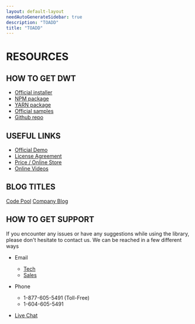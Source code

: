 ```yaml
---
layout: default-layout
needAutoGenerateSidebar: true
description: "TOADD"
title: "TOADD"
---
```


# RESOURCES

## HOW TO GET DWT

* [Official installer](https://www.dynamsoft.com/Downloads/WebTWAIN_Download.aspx)
* [NPM package](https://www.npmjs.com/package/dwt)
* [YARN package](https://yarnpkg.com/package/dwt)
* [Official samples](https://www.dynamsoft.com/Downloads/WebTWAIN-Sample-Download.aspx)
* [Github repo](https://github.com/dynamsoft-dwt)

## USEFUL LINKS

* [Official Demo](https://demo.dynamsoft.com/dwt/online_demo_scan.aspx)
* [License Agreement](https://www.dynamsoft.com/Products/WebTwain_license.aspx)
* [Price / Online Store](https://www.dynamsoft.com/Secure/imaging-web-application-buyit.aspx#)
* [Online Videos](https://www.youtube.com/user/Dynamsoft)

## BLOG TITLES 

[Code Pool](https://www.dynamsoft.com/codepool/?s=twain)
[Company Blog](https://www.dynamsoft.com/blog/?x=0&y=0&s=twain)

## HOW TO GET SUPPORT

If you encounter any issues or have any suggestions while using the library, please don't hesitate to contact us. We can be reached in a few different ways

* Email
  - [Tech](mailto:support@dynamsoft.com)
  - [Sales](mailto:sales@dynamsoft.com)

* Phone
  - 1-877-605-5491 (Toll-Free) 
  - 1-604-605-5491

* [Live Chat](http://www.dynamsoft.com/Support/LiveHelp.aspx)

 